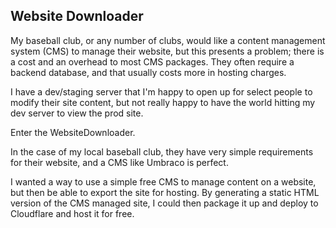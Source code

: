 **Website Downloader**
----------
My baseball club, or any number of clubs, would like a content management system (CMS) to manage their website, but this presents a problem; there is a cost and an overhead to most CMS packages.  They often require a backend database, and that usually costs more in hosting charges.

I have a dev/staging server that I'm happy to open up for select people to modify their site content, but not really happy to have the world hitting my dev server to view the prod site.

Enter the WebsiteDownloader.

In the case of my local baseball club, they have very simple requirements for their website, and a CMS like Umbraco is perfect.

I wanted a way to use a simple free CMS to manage content on a website, but then be able to export the site for hosting.  By generating a static HTML version of the CMS managed site, I could then package it up and deploy to Cloudflare and host it for free.
